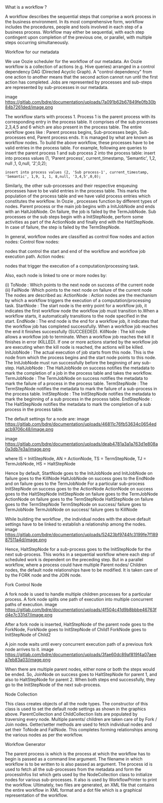 What is a workflow ?

A workflow describes the sequential steps that comprise a work process in the business environment. In its most comprehensive form, workflow includes the procedures, people and tools involved in each step of a business process. Workflow may either be sequential, with each step contingent upon completion of the previous one, or parallel, with multiple steps occurring simultaneously.

Workflow for our metadata

We use Oozie scheduler for the workflow of our metadata. An Oozie workflow is a collection of actions (e.g. Hive queries) arranged in a control dependency DAG (Directed Acyclic Graph). A "control dependency" from one action to another means that the second action cannot run until the first action has completed. Jobs are represented by processes and sub-steps are represented by sub-processes in our metadata.

image
https://gitlab.com/bdre/documentation/uploads/7a091b62b67849fe0fb30b84b7261ded/image.png

The workflow starts with process 1. Process 1 is the parent process with its corresponding entry in the process table. It comprises of the sub processes 2,3,4,5 and 6 which are also present in the process table.
The entire workflow goes like : Parent process begins, Sub-processes begin, Sub-processes end, Parent process ends. It is managed by what are known as workflow nodes.
To build the above workflow, these processes have to be valid entries in the process table. For example, following are queries to insert the parent process 1 and sub process 2 into the process table:
    insert into process values (1, 'Parent process', current_timestamp, 'Semantic', 1,2, null ,1, 0,null, '2',0,2);

    insert into process values (2, 'Sub process-1', current_timestamp, 'Semantic', 1,9, 1, 1, 8,null, '3,4,5',0,0);

Similarly, the other sub-processes and their respective enqueuing processes have to be valid entries in the process table.
This marks the population of the process table and we have valid process entries which constitutes the workflow.
In Oozie , processes function by different types of nodes.
Parent process or the main job begins with a InitJobNode and ends with an HaltJobNode. On failure, the job is failed by the TermJobNode.
Sub processes or the sub steps begin with a InitStepNode, perform some activities as part of the ActionNode and finally end with the HaltStepNode. In case of failure, the step is failed by the TermStepNode.

In general, workflow nodes are classified as control flow nodes and action nodes:
Control flow nodes:

nodes that control the start and end of the workflow and workflow job execution path.
Action nodes:

nodes that trigger the execution of a computation/processing task.

Also,
each node is linked to one or more nodes by:

(i) ToNode : Which points to the next node on success of the current node
(ii) FailNode :Which points to the next node on failure of the current node
The nodes are described as:
ActionNode : Action nodes are the mechanism by which a workflow triggers the execution of a computation/processing task.
StartNode : The start node is the entry point for a workflow job, it indicates the first workflow node the workflow job must transition to.When a workflow starts, it automatically transitions to the node specified in the start.
EndNode : The end node is the end for a workflow job, it indicates that the workflow job has completed successfully. When a workflow job reaches the end it finishes successfully (SUCCEEDED).
KillNode : The kill node allows a workflow job to terminate. When a workflow job reaches the kill it finishes in error (KILLED). If one or more actions started by the workflow job are executing when the kill node is reached, the actions will be killed.
InitJobNode : The actual execution of job starts from this node. This is the node from which the process begins and the start node points to this node. The InitJobNode must run successfully before the beginning of any sub-step.
HaltJobNode : The HaltJobNode on success notifies the metadata to mark the completion of a job in the process table and takes the workflow.
TermJobNode : The TermJobNode on success notifies the metadata to mark the failure of a process in the process table.
TermStepNode : The TermStepNode notifies the metadata to mark the failure of a sub-process in the process table.
InitStepNode : The InitStepNode notifies the metadata to mark the beginning of a sub process in the process table.
EndStepNode : The HaltStepNode notifies the metadata to mark the completion of a sub process in the process table.

The default settings for a node are:
image
https://gitlab.com/bdre/documentation/uploads/46811c76fb53634c0654edacb9706c48/image.png

image
https://gitlab.com/bdre/documentation/uploads/deab4781a3a1a763d1e808a0a3db7e3a/image.png

where IS = InitStepNode, AN = ActionNode, TS = TermStepNode, TJ = TermJobNode, HS = HaltStepNode

Hence by default,
StartNode goes to the InitJobNode and InitJobNode on failure goes to the KillNode
HaltJobNode on success goes to the EndNode and on failure goes to the TermJobNode
For a particular sub-process
    InitStepNode on success goes to the ActionNode
    ActionNode on success goes to the HaltStepNode
    InitStepNode on failure goes to the TermJobNode
    ActionNode on failure goes to the TermStepNode
    HaltStepNode on failure goes to the TermStepNode
    TermStepNode on success/ failure goes to TermJobNode
    TermJobNode on success/ failure goes to KillNode

While building the workflow , the individual nodes with the above default settings have to be linked to establish a relationship among the nodes.
image
https://gitlab.com/bdre/documentation/uploads/52423bf9744fc3199fe7f18987511a4d/image.png

Hence, HaltStepNode for a sub-process goes to the InitStepNode for the next sub-process. This works in a sequential workflow where each step of scheduled work is dependent on the preceding step. But in a parallel workflow, where a process could have multiple Parent nodes/ Children nodes, the default node relationships have to be modified.
It is taken care of by the FORK node and the JOIN node.

Fork Control Node

A fork node is used to handle multiple children processes for a particular process. A fork node splits one path of execution into multiple concurrent paths of execution.
image
https://gitlab.com/bdre/documentation/uploads/4f504c41d9b8bbbe46763fd4e7c331d7/image.png

After a fork node is inserted,
    HaltStepNode of the parent node goes to the ForkNode,
    ForkNode goes to InitStepNode of Child1
    ForkNode goes to InitStepNode of Child2

A join node waits until every concurrent execution path of a previous fork node arrives to it.
image
https://gitlab.com/bdre/documentation/uploads/3fae60dc89af819f4a07aeea7eb83a03/image.png

When there are multiple parent nodes, either none or both the steps would be ended.
So, JoinNode on success goes to HaltStepNode for parent 1, and also to HaltStepNode for parent 2. When both steps end successfully, they go to the InitStepNode of the next sub-process.

Node Collection

This class creates objects of all the node types. The constructor of this class is used to set the default node settings as shown in the graphics above. ParentCollection and ChildCollection lists are populated by traversing every node. Multiple parents/ children are taken care of by Fork / Join nodes. Getter/setter methods are used to fetch individual nodes and set their ToNode and FailNode. This completes forming relationships among the various nodes as per the workflow.

Workflow Generator

The parent process is which is the process at which the workflow has to begin is passed as a command line argument. The filename in which workflow is to be written to is also passed as argument. The process id is used to fetch all the sub-processes from the metadata and form the processInfos list which gets used by the NodeCollection class to initialize nodes for various sub-processes. It also is used by WorkflowPrinter to print the workflow.
Ultimately, two files are generated, an XML file that contains the entire workflow in XML format and a dot file which is a graphical representation of the workflow.

